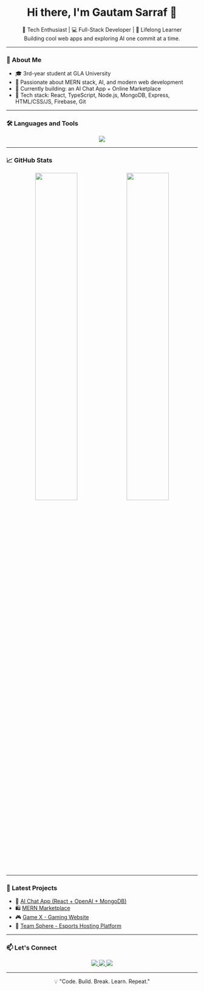 <!-- PROFILE README START -->

<h1 align="center">Hi there, I'm Gautam Sarraf 👋</h1>

<p align="center">
  🚀 Tech Enthusiast | 💻 Full-Stack Developer | 🧠 Lifelong Learner<br>
  Building cool web apps and exploring AI one commit at a time.
</p>

---

### 🧠 About Me
- 🎓 3rd-year student at GLA University
- 💼 Passionate about MERN stack, AI, and modern web development
- 🔭 Currently building: an AI Chat App + Online Marketplace
- 🧰 Tech stack: React, TypeScript, Node.js, MongoDB, Express, HTML/CSS/JS, Firebase, Git

---

### 🛠️ Languages and Tools
<p align="center">
  <img src="https://skillicons.dev/icons?i=react,ts,nodejs,express,mongodb,html,css,js,git,github,firebase,vscode" />
</p>

---

### 📈 GitHub Stats
<p align="center">
  <img src="https://github-readme-stats.vercel.app/api?username=GautamSarraf&show_icons=true&theme=radical" width="47%" />
  <img src="https://github-readme-streak-stats.herokuapp.com/?user=GautamSarraf&theme=radical" width="47%" />
</p>

---

### 🌱 Latest Projects
- 🤖 [AI Chat App (React + OpenAI + MongoDB)](https://github.com/GautamSarraf/ai-chat-app)
- 🛍️ [MERN Marketplace](https://github.com/GautamSarraf/mern-marketplace)
- 🎮 [Game X - Gaming Website](https://github.com/GautamSarraf/game-x)
- 👥 [Team Sphere - Esports Hosting Platform](https://github.com/GautamSarraf/team-sphere)

---

### 📫 Let's Connect
<p align="center">
  <a href="https://www.linkedin.com/in/gautam-sarraf" target="_blank">
    <img src="https://img.shields.io/badge/LinkedIn-%230077B5.svg?style=for-the-badge&logo=linkedin&logoColor=white" />
  </a>
  <a href="mailto:gautamsarraf09@gmail.com">
    <img src="https://img.shields.io/badge/Gmail-D14836?style=for-the-badge&logo=gmail&logoColor=white" />
  </a>
  <a href="https://github.com/GautamSarraf">
    <img src="https://img.shields.io/badge/GitHub-%2312100E.svg?style=for-the-badge&logo=github&logoColor=white" />
  </a>
</p>

---

<p align="center">💡 "Code. Build. Break. Learn. Repeat."</p>

<!-- PROFILE README END -->
